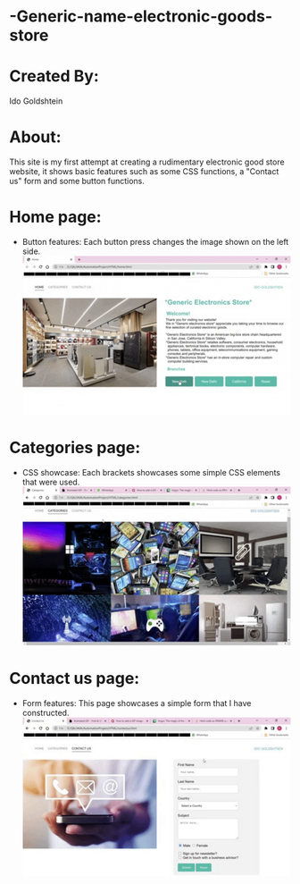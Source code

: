 # -Generic-name-electronic-goods-store
# Created By:
Ido Goldshtein
# About:
This site is my first attempt at creating a rudimentary electronic good store website, it shows basic features such as some CSS functions, a "Contact us" form and some button functions.
# Home page:
- Button features:
  Each button press changes the image shown on the left side.
  ![](https://github.com/id24gold/-Generic-name-electronic-goods-store/blob/main/Home_Func.gif)
# Categories page:
- CSS showcase:
  Each brackets showcases some simple CSS elements that were used.
 ![](https://github.com/id24gold/-Generic-name-electronic-goods-store/blob/main/Categories_Func.gif)
# Contact us page:
- Form features:
  This page showcases a simple form that I have constructed.
  ![](https://github.com/id24gold/-Generic-name-electronic-goods-store/blob/main/Contact_Us_Func.gif)
